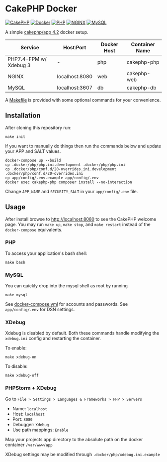 # CakePHP Docker

[![CakePHP](https://img.shields.io/badge/cakephp-4.2-red?logo=cakephp)](https://book.cakephp.org/4/en/index.html)
[![Docker](https://img.shields.io/badge/docker-0db7ed.svg?logo=docker)](https://www.docker.com)
[![PHP](https://img.shields.io/badge/php-7.4-8892BF.svg?logo=php)](https://php.net/)
[![NGINX](https://img.shields.io/badge/nginx-latest-009639.svg?logo=nginx)](https://www.nginx.com/)
[![MySQL](https://img.shields.io/badge/mysql-latest-00758F.svg?logo=mysql)](https://www.mysql.com/)

A simple [cakephp/app 4.2](https://github.com/cakephp/app/releases/tag/4.2.1) docker setup.

| Service      | Host:Port | Docker Host | Container Name | 
| ----------- | ----------- | ----------- | ----------- |
| PHP7.4-FPM w/ Xdebug 3    | -                 | php | cakephp-php |
| NGINX                     | localhost:8080    | web |cakephp-web |
| MySQL                     | localhost:3607    | db | cakephp-db |

A [Makefile](Makefile) is provided with some optional commands for your convenience.

## Installation

After cloning this repository run:

```console
make init
```

If you want to manually do things then run the commands below and update your APP and SALT values.

```console
docker-compose up --build
cp .docker/php/php.ini.development .docker/php/php.ini
cp .docker/php/conf.d/20-overrides.ini.development .docker/php/conf.d/20-overrides.ini
cp app/config/.env.example app/config/.env
docker exec cakephp-php composer install --no-interaction
```

Change `APP_NAME` and `SECURITY_SALT` in your `app/config/.env` file.

## Usage

After install browse to [http://localhost:8080](http://localhost:8080) to see the CakePHP welcome page. You may 
run `make up`, `make stop`, and `make restart` instead of the `docker-compose` equivalents. 

### PHP 

To access your application's bash shell:

```console
make bash
```

### MySQL

You can quickly drop into the mysql shell as root by running 

```console
make mysql
```

See [docker-compose.yml](docker-compose.yml]) for accounts and passwords. See `app/config/.env` for DSN settings.

### XDebug

Xdebug is disabled by default. Both these commands handle modifying the `xdebug.ini` config and restarting the container.

To enable: 

```console
make xdebug-on
```

To disable:

```console
make xdebug-off
```

### PHPStorm + XDebug

Go to `File > Settings > Languages & Frameworks > PHP > Servers`

- Name: `localhost`
- Host: `localhost`
- Port: `8080`
- Debugger: `Xdebug`
- Use path mappings: `Enable`

Map your projects app directory to the absolute path on the docker container `/var/www/app`

XDebug settings may be modified through `.docker/php/xdebug.ini.example`